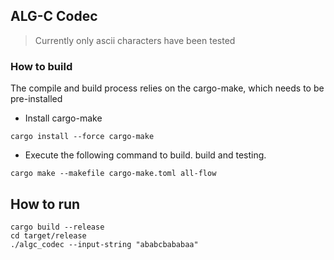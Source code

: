 ## ALG-C Codec

> Currently only ascii characters have been tested

### How to build

The compile and build process relies on the cargo-make, which needs to be pre-installed

- Install cargo-make

```
cargo install --force cargo-make
```

- Execute the following command to build. build and testing.

```
cargo make --makefile cargo-make.toml all-flow
```

## How to run

```
cargo build --release
cd target/release
./algc_codec --input-string "ababcbababaa"
```

